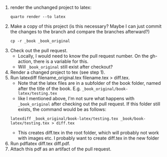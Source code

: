 

1. render the unchanged project to latex:
    ```
    quarto render --to latex
    ```
2. Make a copy of this project (is this necessary? Maybe I can just commit the changes to the branch and compare the branches afterward?)
   ```
   cp -r _book _book_original
   ```
3. Check out the pull request. 
   - Locally, I would need to know the pull request number. On the gh-action, there is a variable for this.
   - Will `_book_original` still exist after checkout?
4. Render a changed project to tex (see step 1).
5. Run latexdiff filename_original.tex filename.tex > diff.tex. 
   - Note that the latex files are in a subfolder of the book folder, named after the title of the book. E.g. `_book_original/book-latex/testing.tex`
   - like I mentioned above, I'm not sure what happens with `_book_original` after checking out the pull request. If this folder still exists, the command would be as follows:
   ```
   latexdiff _book_original/book-latex/testing.tex _book/book-latex/testing.tex > diff.tex
   ```
   - This creates diff.tex in the root folder, which will probably not work with images etc. I probably want to create diff.tex in the new folder
6. Run pdflatex diff.tex diff.pdf. 
7. Attach this pdf as an artifact of the pull request.

